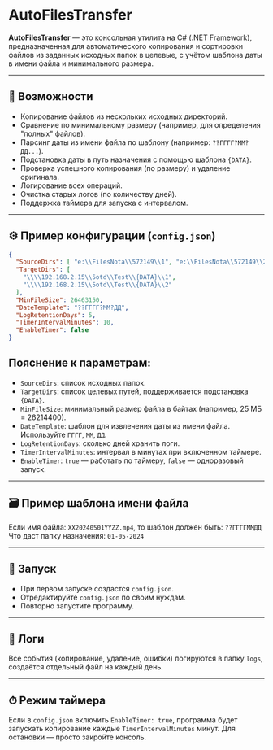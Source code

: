 # AutoFilesTransfer

**AutoFilesTransfer** — это консольная утилита на C# (.NET Framework), предназначенная для автоматического копирования и сортировки файлов из заданных исходных папок в целевые, с учётом шаблона даты в имени файла и минимального размера.

---

## 🧰 Возможности

- Копирование файлов из нескольких исходных директорий.
- Сравнение по минимальному размеру (например, для определения "полных" файлов).
- Парсинг даты из имени файла по шаблону (например: `??ГГГГ?ММ?ДД...`).
- Подстановка даты в путь назначения с помощью шаблона `{DATA}`.
- Проверка успешного копирования (по размеру) и удаление оригинала.
- Логирование всех операций.
- Очистка старых логов (по количеству дней).
- Поддержка таймера для запуска с интервалом.

---

## ⚙️ Пример конфигурации (`config.json`)

```json
{
  "SourceDirs": [ "e:\\FilesNota\\572149\\1", "e:\\FilesNota\\572149\\2" ],
  "TargetDirs": [
    "\\\\192.168.2.15\\5otd\\Test\\{DATA}\\1",
    "\\\\192.168.2.15\\5otd\\Test\\{DATA}\\2"
  ],
  "MinFileSize": 26463150,
  "DateTemplate": "??ГГГГ?ММ?ДД",
  "LogRetentionDays": 5,
  "TimerIntervalMinutes": 10,
  "EnableTimer": false
}
```

## Пояснение к параметрам:

- `SourceDirs`: список исходных папок.
- `TargetDirs`: список целевых путей, поддерживается подстановка `{DATA}`.
- `MinFileSize`: минимальный размер файла в байтах (например, 25 МБ = 26214400).
- `DateTemplate`: шаблон для извлечения даты из имени файла. Используйте `ГГГГ`, `ММ`, `ДД`.
- `LogRetentionDays`: сколько дней хранить логи.
- `TimerIntervalMinutes`: интервал в минутах при включенном таймере.
- `EnableTimer`: `true` — работать по таймеру, `false` — одноразовый запуск.

---

## 🗃 Пример шаблона имени файла

Если имя файла: `XX20240501YYZZ.mp4`, то шаблон должен быть:
```??ГГГГММДД```
Что даст папку назначения:
```01-05-2024```

---

## 🏁 Запуск

- При первом запуске создастся `config.json`.
- Отредактируйте `config.json` по своим нуждам.
- Повторно запустите программу.

---

## 📂 Логи
Все события (копирование, удаление, ошибки) логируются в папку `logs`, создаётся отдельный файл на каждый день.

---

## ⏱ Режим таймера
Если в `config.json` включить `EnableTimer: true`, программа будет запускать копирование каждые `TimerIntervalMinutes` минут. Для остановки — просто закройте консоль.

